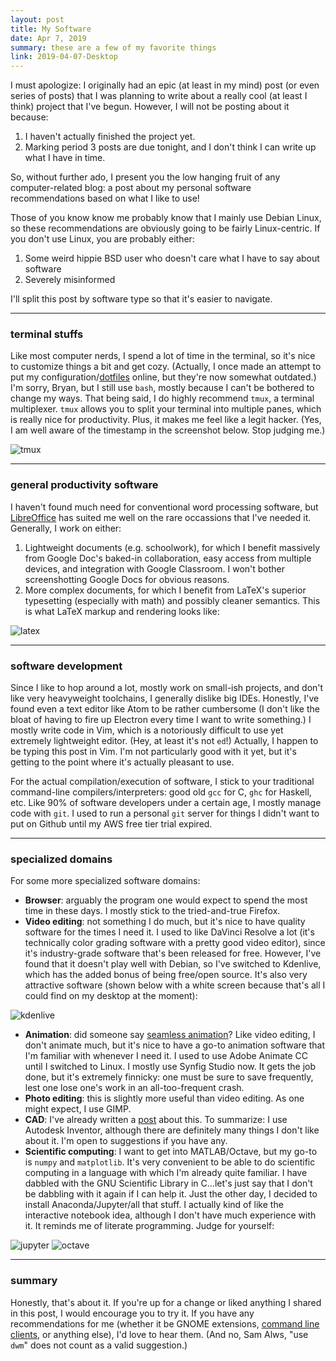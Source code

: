 ```yaml
---
layout: post
title: My Software
date: Apr 7, 2019
summary: these are a few of my favorite things
link: 2019-04-07-Desktop
---
```


I must apologize: I originally had an epic (at least in my mind) post (or even series of posts) that I was planning to write about a really cool (at least I think) project that I've begun. However, I will not be posting about it because:

1. I haven't actually finished the project yet.
2. Marking period 3 posts are due tonight, and I don't think I can write up what I have in time.

So, without further ado, I present you the low hanging fruit of any computer-related blog: a post about my personal software recommendations based on what I like to use!

Those of you know know me probably know that I mainly use Debian Linux, so these recommendations are obviously going to be fairly Linux-centric. If you don't use Linux, you are probably either:

1. Some weird hippie BSD user who doesn't care what I have to say about software
2. Severely misinformed

I'll split this post by software type so that it's easier to navigate.

---
### terminal stuffs
Like most computer nerds, I spend a lot of time in the terminal, so it's nice to customize things a bit and get cozy. (Actually, I once made an attempt to put my configuration/[dotfiles](https://github.com/air-wreck/dotfiles) online, but they're now somewhat outdated.) I'm sorry, Bryan, but I still use `bash`, mostly because I can't be bothered to change my ways. That being said, I do highly recommend `tmux`, a terminal multiplexer. `tmux` allows you to split your terminal into multiple panes, which is really nice for productivity. Plus, it makes me feel like a legit hacker. (Yes, I am well aware of the timestamp in the screenshot below. Stop judging me.)

<img src="../../img/tmux.png" alt="tmux">

---
### general productivity software
I haven't found much need for conventional word processing software, but [LibreOffice](https://www.libreoffice.org/) has suited me well on the rare occassions that I've needed it. Generally, I work on either:

1. Lightweight documents (e.g. schoolwork), for which I benefit massively from Google Doc's baked-in collaboration, easy access from multiple devices, and integration with Google Classroom. I won't bother screenshotting Google Docs for obvious reasons.
2. More complex documents, for which I benefit from LaTeX's superior typesetting (especially with math) and possibly cleaner semantics. This is what LaTeX markup and rendering looks like:

<img src="../../img/latex.png" alt="latex">

---
### software development
Since I like to hop around a lot, mostly work on small-ish projects, and don't like very heavyweight toolchains, I generally dislike big IDEs. Honestly, I've found even a text editor like Atom to be rather cumbersome (I don't like the bloat of having to fire up Electron every time I want to write something.) I mostly write code in Vim, which is a notoriously difficult to use yet extremely lightweight editor. (Hey, at least it's not `ed`!) Actually, I happen to be typing this post in Vim. I'm not particularly good with it yet, but it's getting to the point where it's actually pleasant to use.

For the actual compilation/execution of software, I stick to your traditional command-line compilers/interpreters: good old `gcc` for C, `ghc` for Haskell, etc. Like 90% of software developers under a certain age, I mostly manage code with `git`. I used to run a personal `git` server for things I didn't want to put on Github until my AWS free tier trial expired.

---
### specialized domains
For some more specialized software domains:

* **Browser**: arguably the program one would expect to spend the most time in these days. I mostly stick to the tried-and-true Firefox.
* **Video editing**: not something I do much, but it's nice to have quality software for the times I need it. I used to like DaVinci Resolve a lot (it's technically color grading software with a pretty good video editor), since it's industry-grade software that's been released for free. However, I've found that it doesn't play well with Debian, so I've switched to Kdenlive, which has the added bonus of being free/open source. It's also very attractive software (shown below with a white screen because that's all I could find on my desktop at the moment):

<img src="../../img/kdenlive.png" alt="kdenlive">

* **Animation**: did someone say [seamless animation](https://www.youtube.com/watch?v=nQ0ynLw-wX4)? Like video editing, I don't animate much, but it's nice to have a go-to animation software that I'm familiar with whenever I need it. I used to use Adobe Animate CC until I switched to Linux. I mostly use Synfig Studio now. It gets the job done, but it's extremely finnicky: one must be sure to save frequently, lest one lose one's work in an all-too-frequent crash.
* **Photo editing**: this is slightly more useful than video editing. As one might expect, I use GIMP.
* **CAD**: I've already written a [post](https://air-wreck.github.io/eng4-blog/_posts/2018-09-19-Linux-CAD/) about this. To summarize: I use Autodesk Inventor, although there are definitely many things I don't like about it. I'm open to suggestions if you have any.
* **Scientific computing**: I want to get into MATLAB/Octave, but my go-to is `numpy` and `matplotlib`. It's very convenient to be able to do scientific computing in a language with which I'm already quite familiar. I have dabbled with the GNU Scientific Library in C...let's just say that I don't be dabbling with it again if I can help it. Just the other day, I decided to install Anaconda/Jupyter/all that stuff. I actually kind of like the interactive notebook idea, although I don't have much experience with it. It reminds me of literate programming. Judge for yourself:

<img src="../../img/jupyter.png" alt="jupyter">

<img src="../../img/octave.png" alt="octave">

---
### summary
Honestly, that's about it. If you're up for a change or liked anything I shared in this post, I would encourage you to try it. If you have any recommendations for me (whether it be GNOME extensions, [command line clients](https://hangups.readthedocs.io/en/latest/), or anything else), I'd love to hear them. (And no, Sam Alws, "use `dwm`" does not count as a valid suggestion.)

